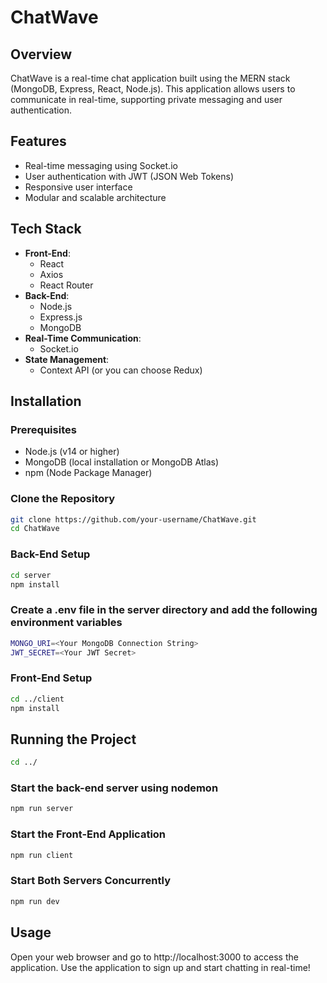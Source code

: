 # ChatWave

## Overview

ChatWave is a real-time chat application built using the MERN stack (MongoDB, Express, React, Node.js). This application allows users to communicate in real-time, supporting private messaging and user authentication.

## Features

- Real-time messaging using Socket.io
- User authentication with JWT (JSON Web Tokens)
- Responsive user interface
- Modular and scalable architecture

## Tech Stack

- **Front-End**:
  - React
  - Axios
  - React Router
- **Back-End**:
  - Node.js
  - Express.js
  - MongoDB
- **Real-Time Communication**:
  - Socket.io
- **State Management**:
  - Context API (or you can choose Redux)

## Installation

### Prerequisites

- Node.js (v14 or higher)
- MongoDB (local installation or MongoDB Atlas)
- npm (Node Package Manager)

### Clone the Repository

```bash
git clone https://github.com/your-username/ChatWave.git
cd ChatWave
```

### Back-End Setup

```bash
cd server
npm install
```

### Create a .env file in the server directory and add the following environment variables

```bash
MONGO_URI=<Your MongoDB Connection String>
JWT_SECRET=<Your JWT Secret>
```

### Front-End Setup

```bash
cd ../client
npm install
```

## Running the Project

```bash
cd ../
```

### Start the back-end server using nodemon

```bash
npm run server
```

### Start the Front-End Application

```bash
npm run client
```

### Start Both Servers Concurrently

```bash
npm run dev
```

## Usage

Open your web browser and go to http://localhost:3000 to access the application. Use the application to sign up and start chatting in real-time!
